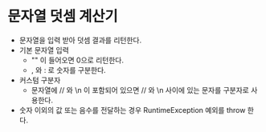 # 문자열 덧셈 계산기

* 문자열을 입력 받아 덧셈 결과를 리턴한다.
* 기본 문자열 입력
    * "" 이 들어오면 0으로 리턴한다. 
    * , 와 : 로 숫자를 구분한다.
* 커스텀 구분자 
    * 문자열에 // 와 \n 이 포함되어 있으면 // 와 \n 사이에 있는 문자를 구분자로 사용한다. 
* 숫자 이외의 값 또는 음수를 전달하는 경우 RuntimeException 예외를 throw 한다.
